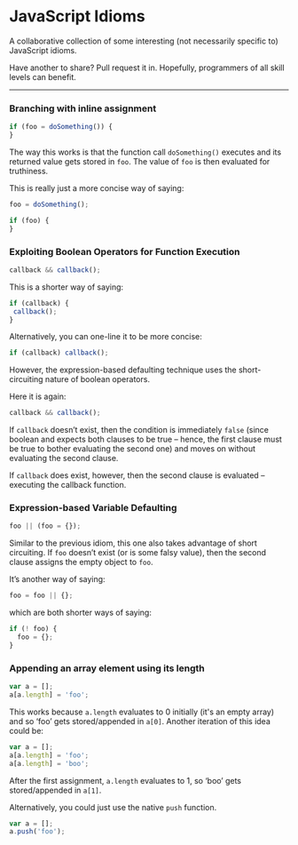 JavaScript Idioms
=========

A collaborative collection of some interesting (not necessarily specific to) JavaScript idioms. 

Have another to share? Pull request it in. Hopefully, programmers of all skill levels can benefit.

---

### Branching with inline assignment

```javascript
if (foo = doSomething()) {
}
```

The way this works is that the function call `doSomething()` executes and 
its returned value gets stored in `foo`. 
The value of `foo` is then evaluated for truthiness. 

This is really just a more concise way of saying:

```javascript
foo = doSomething();

if (foo) {
}
```

### Exploiting Boolean Operators for Function Execution

```javascript
callback && callback();
```

This is a shorter way of saying:

```javascript
if (callback) {
 callback();
}
```

Alternatively, you can one-line it to be more concise:

```javascript
if (callback) callback();
```

However, the expression-based defaulting technique uses the short-circuiting nature of boolean operators.

Here it is again:

```javascript
callback && callback();
```

If `callback` doesn’t exist, then the condition is immediately `false` 
(since boolean and expects both clauses to be true – hence, the first clause must 
be true to bother evaluating the second one) and moves on without evaluating the second clause.

If `callback` does exist, however, then the second clause is 
evaluated – executing the callback function.

### Expression-based Variable Defaulting

```javascript
foo || (foo = {});
```

Similar to the previous idiom, this one also takes advantage of short circuiting.
If `foo` doesn’t exist (or is some falsy value), then the second clause assigns the empty object to `foo`.

It’s another way of saying:

```javascript
foo = foo || {};
```

which are both shorter ways of saying:

```javascript
if (! foo) {
  foo = {};
}
```

### Appending an array element using its length

```javascript
var a = [];
a[a.length] = 'foo';
```

This works because `a.length` evaluates to 0 initially (it's an empty array) and 
so ‘foo’ gets stored/appended in `a[0]`. Another iteration of this idea could be:

```javascript
var a = [];
a[a.length] = 'foo';
a[a.length] = 'boo';
```

After the first assignment, `a.length` evaluates to 1, so ‘boo’ gets stored/appended in `a[1]`.

Alternatively, you could just use the native `push` function.

```javascript
var a = [];
a.push('foo');
```


